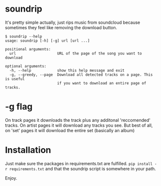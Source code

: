 soundrip
=========

It's pretty simple actually, just rips music from soundcloud because
sometimes they feel like removing the download button.

```
$ soundrip --help
usage: soundrip [-h] [-g] url [url ...]

positional arguments:
  url                   URL of the page of the song you want to download

optional arguments:
  -h, --help            show this help message and exit
  -g, --greedy, --page  Download all detected tracks on a page. This is useful
                        if you want to download an entire page of tracks.
```

# -g flag

On track pages it downloads the track plus any additonal 'reccomended' tracks.
On artist pages it will download any tracks you see. But best of all,
on 'set' pages it will download the entire set (basically an album)

# Installation

Just make sure the packages in requirements.txt are fulfilled.
`pip install -r requirements.txt` and that the soundrip script is
somewhere in your path.

Enjoy.
